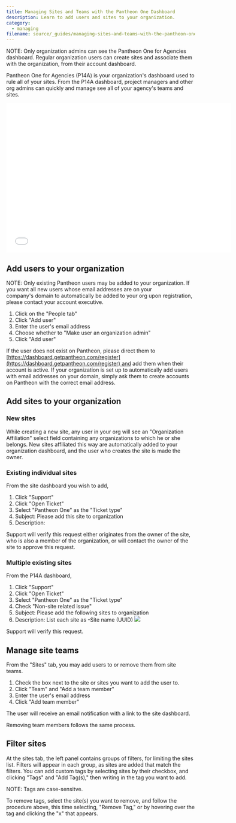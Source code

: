 ```yaml
---
title: Managing Sites and Teams with the Pantheon One Dashboard
description: Learn to add users and sites to your organization. 
category:
  - managing
filename: source/_guides/managing-sites-and-teams-with-the-pantheon-one-dashboard.md
---
```


NOTE: Only organization admins can see the Pantheon One for Agencies dashboard. Regular organization users can create sites and associate them with the organization, from their account dashboard.  

Pantheon One for Agencies (P14A) is your organization's dashboard used to rule all of your sites. From the P14A dashboard, project managers and other org admins can quickly and manage see all of your agency's teams and sites.  
<iframe allowfullscreen="" frameborder="0" height="400" scrolling="no" src="//www.youtube.com/embed/2DTZxsBK9H0" width="600"></iframe>

## Add users to your organization

NOTE: Only existing Pantheon users may be added to your organization. If you want all new users whose email addresses are on your company's domain to automatically be added to your org upon registration, please contact your account executive.

1. Click on the "People tab"
2. Click "Add user"
3. Enter the user's email address
4. Choose whether to "Make user an organization admin" 
5. Click "Add user"

If the user does not exist on Pantheon, please direct them to  [https://dashboard.getpantheon.com/register](https://dashboard.getpantheon.com/register) and add them when their account is active. If your organization is set up to automatically add users with email addresses on your domain, simply ask them to create accounts on Pantheon with the correct email address.

## Add sites to your organization

### New sites

While creating a new site, any user in your org will see an "Organization Affiliation" select field containing any organizations to which he or she belongs. New sites affiliated this way are automatically added to your organization dashboard, and the user who creates the site is made the owner. 

### Existing individual sites
From the site dashboard you wish to add,
1. Click "Support"
2. Click "Open Ticket"
3. Select "Pantheon One" as the "Ticket type"
4. Subject: Please add this site to <our company> organization
5. Description: 
Support will verify this request either originates from the owner of the site, who is also a member of the organization, or will contact the owner of the site to approve this request.
### Multiple existing sites
From the P14A dashboard,
1. Click "Support"
2. Click "Open Ticket"
3. Select "Pantheon One" as the "Ticket type"
4. Check "Non-site related issue"
5. Subject: Please add the following sites to <our company> organization
6. Description: List each site as -Site name (UUID)
 ![](https://pantheon-systems.desk.com/customer/portal/attachments/309159)  
Support will verify this request.
## Manage site teams
From the "Sites" tab, you may add users to or remove them from site teams. 
1. Check the box next to the site or sites you want to add the user to.
2. Click "Team" and "Add a team member"
3. Enter the user's email address
4. Click "Add team member"
The user will receive an email notification with a link to the site dashboard.   
Removing team members follows the same process. 
## Filter sites
At the sites tab, the left panel contains groups of filters, for limiting the sites list. Filters will appear in each group, as sites are added that match the filters. You can add custom tags by selecting sites by their checkbox, and clicking "Tags" and "Add Tag(s)," then writing in the tag you want to add.   
NOTE: Tags are case-sensitve.   
To remove tags, select the site(s) you want to remove, and follow the procedure above, this time selecting, "Remove Tag," or by hovering over the tag and clicking the "x" that appears.
##  
